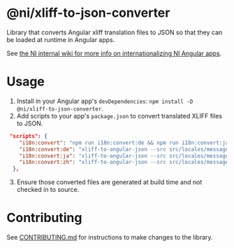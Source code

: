# @ni/xliff-to-json-converter

Library that converts Angular xliff translation files to JSON so that they can be loaded at runtime in Angular apps.

See [the NI internal wiki for more info on internationalizing NI Angular apps](https://dev.azure.com/ni/DevCentral/_wiki/wikis/AppCentral.wiki/6636/Internationalization-(Angular)).

# Usage

1. Install in your Angular app's `devDependencies`: `npm install -D @ni/xliff-to-json-converter`.
2. Add scripts to your app's `package.json` to convert translated XLIFF files to JSON.
```json
 "scripts": {
    "i18n:convert": "npm run i18n:convert:de && npm run i18n:convert:ja && npm run i18n:convert:zh",
    "i18n:convert:de": "xliff-to-angular-json --src src/locales/messages.de.xlf --dst src/locales/messages.de.json",
    "i18n:convert:ja": "xliff-to-angular-json --src src/locales/messages.ja.xlf --dst src/locales/messages.ja.json",
    "i18n:convert:zh": "xliff-to-angular-json --src src/locales/messages.zh.xlf --dst src/locales/messages.zh.json",
  },
```

3. Ensure those converted files are generated at build time and not checked in to source.

# Contributing

See [CONTRIBUTING.md](/packages/xliff-to-json-converter/CONTRIBUTING.md) for instructions to make changes to the library.
